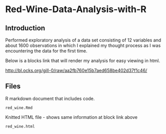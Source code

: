 # Red-Wine-Data-Analysis-with-R

## Introduction

Performed exploratory analysis of a data set consisting of 12 variables and about 1600 observations in which I explained my thought process as I was encountering the data for the first time. 

Below is a blocks link that will render my analysis for easy viewing in html.

http://bl.ocks.org/gill-0/raw/aa2fb760e15b7aed658be402d37f1c46/


## Files

R markdown document that includes code.
```{r setup}
red_wine.Rmd
```
Knitted HTML file - shows same information at block link above

```{r setup}
red_wine.html
```


